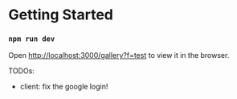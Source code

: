# Getting Started

### `npm run dev`

Open [http://localhost:3000/gallery?f=test](http://localhost:3000/gallery?f=test) to view it in the browser.

TODOs:

- client: fix the google login!
